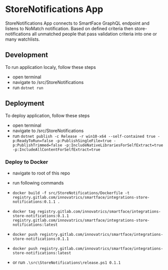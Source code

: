 # StoreNotifications App
StoreNotifications App connects to SmartFace GraphQL endpoint and listens to NoMatch notification. Based on defined criteria then store-notifications all unmatched people that pass validation criteria into one or many watchlists.

## Development
To run application localy, follow these steps
 - open terminal
 - navigate to /src/StoreNotifications
 - run `dotnet run`

 ## Deployment
 To deploy application, follow these steps
 - open terminal
 - navigate to /src/StoreNotifications
 - run `dotnet publish -c Release -r win10-x64 --self-contained true -p:ReadyToRun=false -p:PublishSingleFile=true -p:PublishTrimmed=false -p:IncludeNativeLibrariesForSelfExtract=true -p:IncludeAllContentForSelfExtract=true`

### Deploy to Docker
- navigate to root of this repo
- run following commands
 - `docker build -f src/StoreNotifications/Dockerfile -t registry.gitlab.com/innovatrics/smartface/integrations-store-notifications:0.1.1 .`
 - `docker tag registry.gitlab.com/innovatrics/smartface/integrations-store-notifications:0.1.1 registry.gitlab.com/innovatrics/smartface/integrations-store-notifications:latest`
 - `docker push registry.gitlab.com/innovatrics/smartface/integrations-store-notifications:0.1.1`
 - `docker push registry.gitlab.com/innovatrics/smartface/integrations-store-notifications:latest`

- or run `.\src\StoreNotifications\release.ps1 0.1.1`
